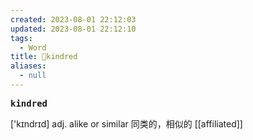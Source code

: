 ```yaml
---
created: 2023-08-01 22:12:03
updated: 2023-08-01 22:12:10
tags:
  - Word
title: 📖kindred
aliases:
  - null
---
```


<pre><strong>kindred</strong></pre>
['kɪndrɪd]
adj. alike or similar 同类的，相似的
[[affiliated]]
